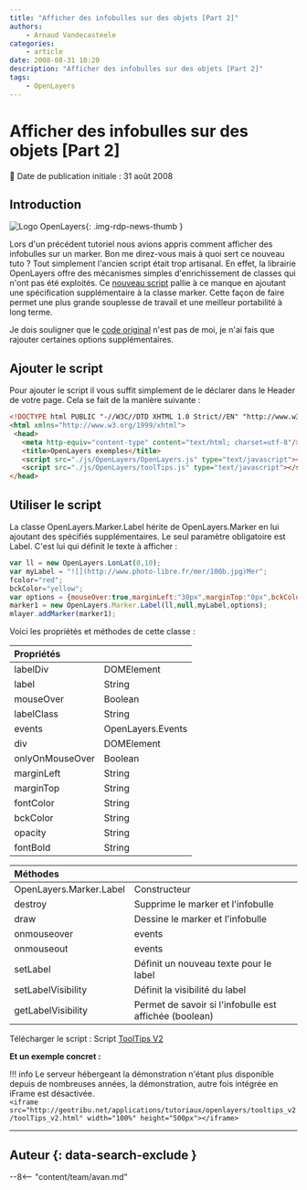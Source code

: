 ```yaml
---
title: "Afficher des infobulles sur des objets [Part 2]"
authors:
    - Arnaud Vandecasteele
categories:
    - article
date: 2008-08-31 10:20
description: "Afficher des infobulles sur des objets [Part 2]"
tags:
    - OpenLayers
---
```


# Afficher des infobulles sur des objets [Part 2]

:calendar: Date de publication initiale : 31 août 2008

## Introduction

![Logo OpenLayers](https://cdn.geotribu.fr/img/logos-icones/logiciels_librairies/openlayers.png){: .img-rdp-news-thumb }

Lors d'un précédent tutoriel nous avions appris comment afficher des infobulles sur un marker. Bon me direz-vous mais à quoi sert ce nouveau tuto ? Tout simplement l'ancien script était trop artisanal. En effet, la librairie OpenLayers offre des mécanismes simples d'enrichissement de classes qui n'ont pas été exploités.
Ce [nouveau script](http://ks356007.kimsufi.com/arno/geotribu/applications/js/toolTips_ol.js "script toolTips V2") pallie à ce manque en ajoutant une spécification supplémentaire à la classe marker. Cette façon de faire permet une plus grande souplesse de travail et une meilleur portabilité à long terme.

Je dois souligner que le [code original](http://trac.openlayers.org/ticket/751 "Script label OpenLayers") n'est pas de moi, je n'ai fais que rajouter certaines options supplémentaires.

## Ajouter le script

Pour ajouter le script il vous suffit simplement de le déclarer dans le Header de votre page. Cela se fait de la manière suivante :

```html
<!DOCTYPE html PUBLIC "-//W3C//DTD XHTML 1.0 Strict//EN" "http://www.w3.org/TR/xhtml1/DTD/xhtml1-strict.dtd">
<html xmlns="http://www.w3.org/1999/xhtml">
 <head>
   <meta http-equiv="content-type" content="text/html; charset=utf-8"/>
   <title>OpenLayers exemples</title>
   <script src="./js/OpenLayers/OpenLayers.js" type="text/javascript"></script>
   <script src="./js/OpenLayers/toolTips.js" type="text/javascript"></script>
</head>
```

## Utiliser le script

La classe OpenLayers.Marker.Label hérite de OpenLayers.Marker en lui ajoutant des spécifiés supplémentaires. Le seul paramètre obligatoire est Label. C'est lui qui définit le texte à afficher :

```javascript
var ll = new OpenLayers.LonLat(0,10);  
var myLabel = "![](http://www.photo-libre.fr/mer/100b.jpg)Mer";  
fcolor="red";  
bckColor="yellow";  
var options = {mouseOver:true,marginLeft:"30px",marginTop:"0px",bckColor:"#9AD3FF",fontColor:"#043E6A",fontBold:true};  
marker1 = new OpenLayers.Marker.Label(ll,null,myLabel,options);  
mlayer.addMarker(marker1);
```

Voici les propriétés et méthodes de cette classe :

| Propriétés |  |
| :--------------- |:---------------|
| labelDiv | DOMElement |
| label | String |
| mouseOver | Boolean |
| labelClass | String |
| events | OpenLayers.Events |
| div | DOMElement |
| onlyOnMouseOver | Boolean |
| marginLeft | String |
| marginTop | String |
| fontColor | String |
| bckColor | String |
| opacity | String |
| fontBold | String |

| Méthodes | |
| :--------------- |:---------------|
| OpenLayers.Marker.Label | Constructeur |
| destroy | Supprime le marker et l'infobulle |
| draw | Dessine le marker et l'infobulle |
| onmouseover | events |
| onmouseout | events |
| setLabel | Définit un nouveau texte pour le label |
| setLabelVisibility | Définit la visibilité du label |
| getLabelVisibility | Permet de savoir si l'infobulle est affichée (boolean) |

Télécharger le script : Script [ToolTips V2](http://ks356007.kimsufi.com/arno/geotribu/applications/js/toolTips_ol.js "script toolTips V2")

**Et un exemple concret :**

!!! info
    Le serveur hébergeant la démonstration n'étant plus disponible depuis de nombreuses années, la démonstration, autre fois intégrée en iFrame est désactivée.  
    `<iframe src="http://geotribu.net/applications/tutoriaux/openlayers/tooltips_v2/toolTips_v2.html" width="100%" height="500px"></iframe>`

----

## Auteur {: data-search-exclude }

--8<-- "content/team/avan.md"
